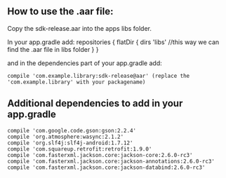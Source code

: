 How to use the .aar file:
--------------------

Copy the sdk-release.aar into the apps libs folder.

In your app.gradle add:
repositories {
    flatDir {
        dirs 'libs' //this way we can find the .aar file in libs folder
    }
}

and in the dependencies part of your app.gradle add:

    compile 'com.example.library:sdk-release@aar' (replace the 'com.example.library' with your packagename)



Additional dependencies to add in your app.gradle
--------------------

    compile 'com.google.code.gson:gson:2.2.4'
    compile 'org.atmosphere:wasync:2.1.2'
    compile 'org.slf4j:slf4j-android:1.7.12'
    compile 'com.squareup.retrofit:retrofit:1.9.0'
    compile 'com.fasterxml.jackson.core:jackson-core:2.6.0-rc3'
    compile 'com.fasterxml.jackson.core:jackson-annotations:2.6.0-rc3'
    compile 'com.fasterxml.jackson.core:jackson-databind:2.6.0-rc3'
	


